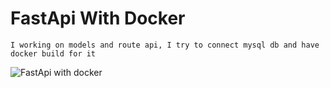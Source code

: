 # FastApi With Docker
```
I working on models and route api, I try to connect mysql db and have docker build for it
```
![FastApi with docker](https://www.screencast.com/t/g42Pi2vRebb)
